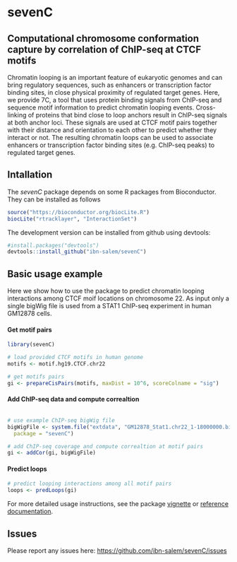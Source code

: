 # sevenC

## Computational chromosome conformation capture by correlation of ChIP-seq at CTCF motifs

Chromatin looping is an important feature of
  eukaryotic genomes and can bring regulatory sequences, such as enhancers or 
  transcription factor binding sites, in close physical proximity of regulated 
  target genes.
  Here, we provide 7C, a tool that uses protein binding signals from ChIP-seq and
  sequence motif information to predict chromatin looping events. Cross-linking 
  of proteins that bind close to loop anchors result in ChIP-seq signals at both 
  anchor loci. These signals are used at CTCF motif pairs together with their 
  distance and orientation to each other to predict whether they interact or 
  not. The resulting chromatin loops can be used to associate enhancers or 
  transcription factor binding sites (e.g. ChIP-seq peaks) to regulated target 
  genes.
  
## Intallation

The *sevenC* package depends on some R packages from Bioconductor. They can be 
installed as follows

```R
source("https://bioconductor.org/biocLite.R")
biocLite("rtracklayer", "InteractionSet")
```

The development version can be installed from github using 
devtools:

```R
#install.packages("devtools")
devtools::install_github("ibn-salem/sevenC")
```

## Basic usage example
Here we show how to use the package to predict chromatin looping interactions 
among CTCF moif locations on chromosome 22. 
As input only a single bigWig file is used from a STAT1 ChIP-seq experiment 
in human GM12878 cells. 

#### Get motif pairs
```R
library(sevenC)

# load provided CTCF motifs in human genome
motifs <- motif.hg19.CTCF.chr22

# get motifs pairs
gi <- prepareCisPairs(motifs, maxDist = 10^6, scoreColname = "sig")
```

#### Add ChIP-seq data and compute correaltion
```R

# use example ChIP-seq bigWig file
bigWigFile <- system.file("extdata", "GM12878_Stat1.chr22_1-18000000.bigWig", 
  package = "sevenC")

# add ChIP-seq coverage and compute correaltion at motif pairs
gi <- addCor(gi, bigWigFile)
```

####  Predict loops

```R
# predict looping interactions among all motif pairs
loops <- predLoops(gi)
```

For more detailed usage instructions, see the package 
[vignette](https://ibn-salem.github.io/sevenC/articles/sevenC.html) or 
[reference documentation](https://ibn-salem.github.io/sevenC/reference/index.html).


## Issues
Please report any issues here: https://github.com/ibn-salem/sevenC/issues
